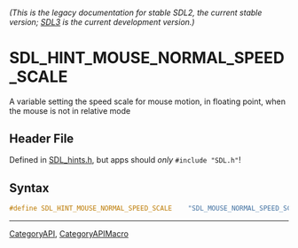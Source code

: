 ###### (This is the legacy documentation for stable SDL2, the current stable version; [SDL3](https://wiki.libsdl.org/SDL3/) is the current development version.)
# SDL_HINT_MOUSE_NORMAL_SPEED_SCALE

A variable setting the speed scale for mouse motion, in floating point, when the mouse is not in relative mode

## Header File

Defined in [SDL_hints.h](https://github.com/libsdl-org/SDL/blob/SDL2/include/SDL_hints.h), but apps should _only_ `#include "SDL.h"`!

## Syntax

```c
#define SDL_HINT_MOUSE_NORMAL_SPEED_SCALE    "SDL_MOUSE_NORMAL_SPEED_SCALE"
```

----
[CategoryAPI](CategoryAPI), [CategoryAPIMacro](CategoryAPIMacro)

